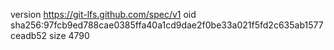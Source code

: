 version https://git-lfs.github.com/spec/v1
oid sha256:97fcb9ed788cae0385ffa40a1cd9dae2f0be33a021f5fd2c635ab1577ceadb52
size 4790
